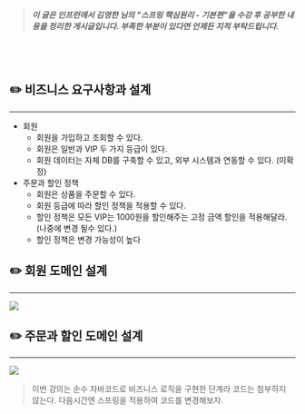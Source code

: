 > ##### 이 글은 인프런에서 김영한 님의 "스프링 핵심원리 - 기본편"을 수강 후 공부한 내용을 정리한 게시글입니다. 부족한 부분이 있다면 언제든 지적 부탁드립니다.
> 

<br/>
<br/>

## ✏️ 비즈니스 요구사항과 설계

---

- 회원
    - 회원을 가입하고 조회할 수 있다.
    - 회원은 일반과 VIP 두 가지 등급이 있다.
    - 회원 데이터는 자체 DB를 구축할 수 있고, 외부 시스템과 연동할 수 있다. (미확정)
- 주문과 할인 정책
    - 회원은 상품을 주문할 수 있다.
    - 회원 등급에 따라 할인 정책을 적용할 수 있다.
    - 할인 정책은 모든 VIP는 1000원을 할인해주는 고정 금액 할인을 적용해달라. (나중에 변경 될수 있다.)
    - 할인 정책은 변경 가능성이 높다

## ✏️ 회원 도메인 설계

---

![](https://velog.velcdn.com/images/dksek3050/post/83ed2334-633a-4b2c-9e34-79d75c491f80/image.png)


## ✏️ 주문과 할인 도메인 설계

---

![](https://velog.velcdn.com/images/dksek3050/post/4f639cb2-3f1c-45e0-8002-07ae8f1ad597/image.png)


> 이번 강의는 순수 자바코드로 비즈니스 로직을 구현한 단계라 코드는 첨부하지 않는다.
다음시간엔 스프링을 적용하여 코드를 변경해보자.
>
